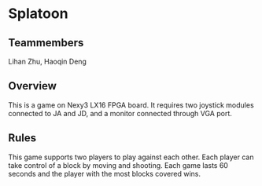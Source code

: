 # Splatoon

## Teammembers
Lihan Zhu, Haoqin Deng

## Overview
This is a game on Nexy3 LX16 FPGA board. It requires two joystick modules connected to JA and JD, and a monitor connected through VGA port.

## Rules
This game supports two players to play against each other. Each player can take control of a block by moving and shooting. Each game lasts 60 seconds and the player with the most blocks covered wins.
